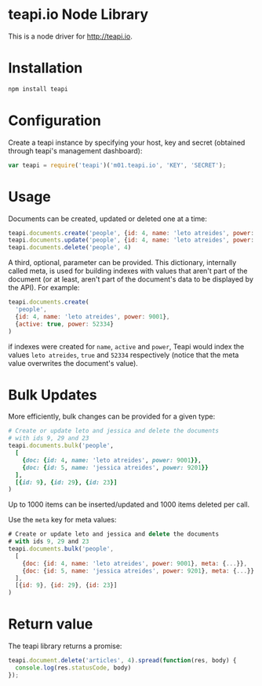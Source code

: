 # teapi.io Node Library
This is a node driver for <http://teapi.io>.

# Installation

```javascript
npm install teapi
```

# Configuration
Create a teapi instance by specifying your host, key and secret (obtained through teapi's management dashboard):

```javascript
var teapi = require('teapi')('m01.teapi.io', 'KEY', 'SECRET');
```


# Usage
Documents can be created, updated or deleted one at a time:

```javascript
teapi.documents.create('people', {id: 4, name: 'leto atreides', power: 9001})
teapi.documents.update('people', {id: 4, name: 'leto atreides', power: 9002})
teapi.documents.delete('people', 4)
```

A third, optional, parameter can be provided. This dictionary, internally called meta, is used for building indexes with values that aren't part of the document (or at least, aren't part of the document's data to be displayed by the API). For example:

```javascript
teapi.documents.create(
  'people',
  {id: 4, name: 'leto atreides', power: 9001},
  {active: true, power: 52334}
)
```

if indexes were created for `name`, `active` and `power`, Teapi would index the values `leto atreides`, `true` and `52334` respectively (notice that the meta value overwrites the document's value).

# Bulk Updates
More efficiently, bulk changes can be provided for a given type:

```ruby
# Create or update leto and jessica and delete the documents
# with ids 9, 29 and 23
teapi.documents.bulk('people',
  [
    {doc: {id: 4, name: 'leto atreides', power: 9001}},
    {doc: {id: 5, name: 'jessica atreides', power: 9201}}
  ],
  [{id: 9}, {id: 29}, {id: 23}]
)
```

Up to 1000 items can be inserted/updated and 1000 items deleted per call.

Use the `meta` key for meta values:

```javascript
# Create or update leto and jessica and delete the documents
# with ids 9, 29 and 23
teapi.documents.bulk('people',
  [
    {doc: {id: 4, name: 'leto atreides', power: 9001}, meta: {...}},
    {doc: {id: 5, name: 'jessica atreides', power: 9201}, meta: {...}}
  ],
  [{id: 9}, {id: 29}, {id: 23}]
)
```

# Return value
The teapi library returns a promise:

```javascript
teapi.document.delete('articles', 4).spread(function(res, body) {
  console.log(res.statusCode, body)
});
```
